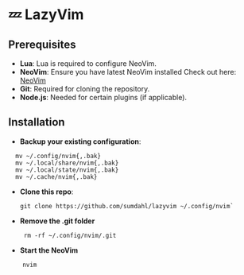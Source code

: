 # 💤 LazyVim

## Prerequisites

- **Lua**: Lua is required to configure NeoVim.
- **NeoVim**: Ensure you have latest NeoVim installed
  Check out here: [NeoVim](https://neovim.io)
- **Git**: Required for cloning the repository.
- **Node.js**: Needed for certain plugins (if applicable).

## Installation

- **Backup your existing configuration**:

```
  mv ~/.config/nvim{,.bak}
  mv ~/.local/share/nvim{,.bak}
  mv ~/.local/state/nvim{,.bak}
  mv ~/.cache/nvim{,.bak}
```

- **Clone this repo**:

  ```
  git clone https://github.com/sumdahl/lazyvim ~/.config/nvim`

  ```

- **Remove the .git folder**

  ```
   rm -rf ~/.config/nvim/.git
  ```

- **Start the NeoVim**

```
    nvim
```
